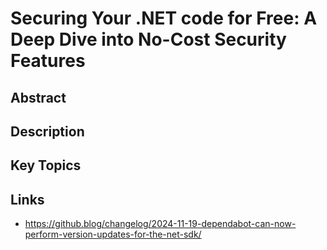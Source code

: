 # Securing Your .NET code for Free: A Deep Dive into No-Cost Security Features


## Abstract

## Description

## Key Topics

## Links
- https://github.blog/changelog/2024-11-19-dependabot-can-now-perform-version-updates-for-the-net-sdk/

